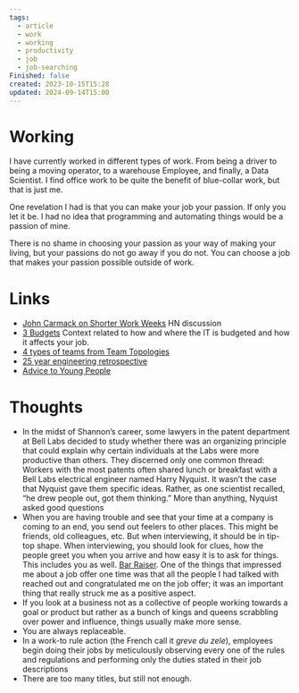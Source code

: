 ```yaml
---
tags:
  - article
  - work
  - working
  - productivity
  - job
  - job-searching
Finished: false
created: 2023-10-15T15:28
updated: 2024-09-14T15:00
---
```


# Working
I have currently worked in different types of work. From being a driver to being a moving operator, to a warehouse Employee,  and finally, a Data Scientist. 
I find office work to be quite the benefit of blue-collar work, but that is just me. 

One revelation I had is that you can make your job your passion. If only you let it be. I had no idea that programming and automating things would be a passion of mine. 

There is no shame in choosing your passion as your way of making your living, but your passions do not go away if you do not.  You can choose a job that makes your passion possible outside of work. 

# Links
- [John Carmack on Shorter Work Weeks](https://news.ycombinator.com/item?id=10845832) HN discussion
- [3 Budgets](https://swizec.com/blog/the-3-budgets/) Context related to how and where the IT is budgeted and how it affects your job. 
- [4 types of teams from Team Topologies](https://itrevolution.com/articles/four-team-types/)
- [25 year engineering retrospective](https://hybridhacker.email/p/my-25-year-engineering-career-retrospective)
- [Advice to Young People](https://jxnl.co/writing/2024/06/01/advice-to-young-people/)

# Thoughts 
- In the midst of Shannon’s career, some lawyers in the patent department at Bell Labs decided to study whether there was an organizing principle that could explain why certain individuals at the Labs were more productive than others. They discerned only one common thread: Workers with the most patents often shared lunch or breakfast with a Bell Labs electrical engineer named Harry Nyquist. It wasn’t the case that Nyquist gave them specific ideas. Rather, as one scientist recalled, “he drew people out, got them thinking.” More than anything, Nyquist asked good questions
- When you are having trouble and see that your time at a company is coming to an end, you send out feelers to other places. This might be friends, old colleagues, etc.  But when interviewing, it should be in tip-top shape.  When interviewing, you should look for clues, how the people greet you when you arrive and how easy it is to ask for things. This includes you as well. [Bar Raiser](https://www.aboutamazon.eu/news/working-at-amazon/what-is-a-bar-raiser-at-amazon). One of the things that impressed me about a job offer one time was that all the people I had talked with reached out and congratulated me on the job offer; it was an important thing that really struck me as a positive aspect. 
- If you look at a business not as a collective of people working towards a goal or product but rather as a bunch of kings and queens scrabbling over power and influence, things usually make more sense. 
- You are always replaceable. 
-  In a work-to rule action (the French call it *greve du zele*), employees begin doing their jobs by meticulously observing every one of the rules and regulations and performing only the duties stated in their job descriptions
- There are too many titles, but still not enough. 


